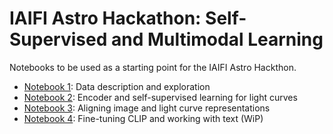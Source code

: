 # IAIFI Astro Hackathon: Self-Supervised and Multimodal Learning

Notebooks to be used as a starting point for the IAIFI Astro Hackthon.

- [Notebook 1](./notebooks/01_exploratory_data.ipynb): Data description and exploration
- [Notebook 2](./notebooks/02_ssl_lightcurve_encoder.ipynb): Encoder and self-supervised learning for light curves
- [Notebook 3](./notebooks/03_aligning_representations.ipynb): Aligning image and light curve representations
- [Notebook 4](./notebooks/04_clip_finetuning.ipynb): Fine-tuning CLIP and working with text (WiP)
